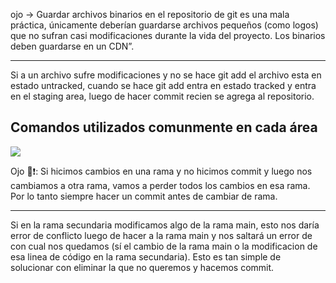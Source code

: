ojo -> Guardar archivos binarios en el repositorio de git es una mala práctica, únicamente deberían guardarse archivos pequeños (como logos) que no sufran casi modificaciones durante la vida del proyecto. Los binarios deben guardarse en un CDN”.

---

Si a un archivo sufre modificaciones y no se hace git add el archivo esta en estado untracked, cuando se hace git add entra en estado tracked y entra en el staging area, luego de hacer commit recien se agrega al repositorio.

## **Comandos utilizados comunmente en cada área**

![](https://static.platzi.com/media/user_upload/estados-git-0acb84f7-5080-4098-99d9-59012a3b8e86.jpg)

Ojo 👀❗: Si hicimos cambios en una rama y no hicimos commit y luego nos cambiamos a otra rama, vamos a perder todos los cambios en esa rama. Por lo tanto siempre hacer un commit antes de cambiar de rama.

---

Si en la rama secundaria modificamos algo de la rama main, esto nos daría error de conflicto luego de hacer a la rama main y nos saltará un error de con cual nos quedamos (sí el cambio de la rama main o la modificacion de esa linea de código en la rama secundaria). Esto es tan simple de solucionar con eliminar la que no queremos y hacemos commit.
